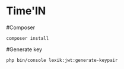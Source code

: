 # Time'IN
#Composer
```
composer install
```
#Generate key

```
php bin/console lexik:jwt:generate-keypair
```
